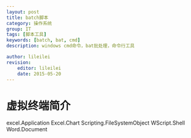 ```yaml
---
layout: post
title: batch脚本
category: 操作系统
group: IT
tags: [脚本工具]
keywords: [batch, bat, cmd]
description: windows cmd命令，bat批处理，命令行工具

author: lileilei
revision:
    editor: lileilei
    date: 2015-05-20
---
```


# 虚拟终端简介

excel.Application
Excel.Chart
Scripting.FileSystemObject
WScript.Shell
Word.Document
